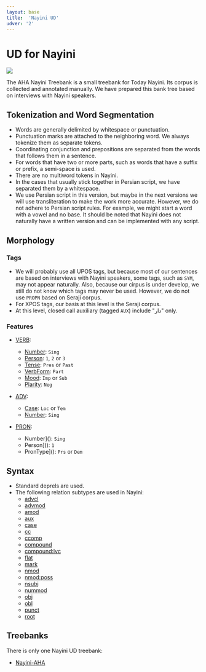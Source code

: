 ```yaml
---
layout: base
title:  'Nayini UD'
udver: '2'
---
```


# UD for Nayini

<span class="flagspan"><img class="flag" src="../flags/svg/IR.svg" /></span>

The AHA Nayini Treebank is a small treebank for Today Nayini. Its corpus is collected and annotated manually. We have prepared this bank tree based on interviews with Nayini speakers.

## Tokenization and Word Segmentation

* Words are generally delimited by whitespace or punctuation.
* Punctuation marks are attached to the neighboring word. We always tokenize them as separate tokens.
* Coordinating conjunction and prepositions are separated from the words that follows them in a sentence.
* For words that have two or more parts, such as words that have a suffix or prefix, a semi-space is used.
* There are no multiword tokens in Nayini.
* In the cases that usually stick together in Persian script, we have separated them by a whitespace.
* We use Persian script in this version, but maybe in the next versions we will use transliteration to make the work more accurate. However, we do not adhere to Persian script rules. For example, we might start a word with a vowel and no base. It should be noted that Nayini does not naturally have a written version and can be implemented with any script.

## Morphology

### Tags

* We will probably use all UPOS tags, but because most of our sentences are based on interviews with Nayini speakers, some tags, such as `SYM`, may not appear naturally. Also, because our cirpus is under develop, we still do not know which tags may never be used. However, we do not use `PROPN` based on Seraji corpus.
* For XPOS tags, our basis at this level is the Seraji corpus.
* At this level, closed call auxiliary (tagged `AUX`) include "دار" only.


### Features

* [VERB]():
     - [Number](): `Sing`
     - [Person](): `1`, `2` or `3`
     - [Tense](): `Pres` or `Past`
     - [VerbForm](): `Part`
     - [Mood](): `Imp` or `Sub`
     - [Plarity](): `Neg`
     
* [ADV]():
     - [Case](): `Loc` or `Tem`
     - [Number](): `Sing`

* [PRON]():
     - Number](): `Sing`
     - Person](): `1`
     - PronType](): `Prs` or `Dem`

## Syntax

* Standard deprels are used.
* The following relation subtypes are used in Nayini:
     - [advcl]()
     - [advmod]()
     - [amod]()
     - [aux]()
     - [case]()
     - [cc]()
     - [ccomp]()
     - [compound]()
     - [compound:lvc]()
     - [flat]()
     - [mark]()
     - [nmod]()
     - [nmod:poss]()
     - [nsubj]()
     - [nummod]()
     - [obj]()
     - [obl]()
     - [punct]()
     - [root]()



## Treebanks

There is only one Nayini UD treebank:

  * [Nayini-AHA](../treebanks/nyq/index.html)


